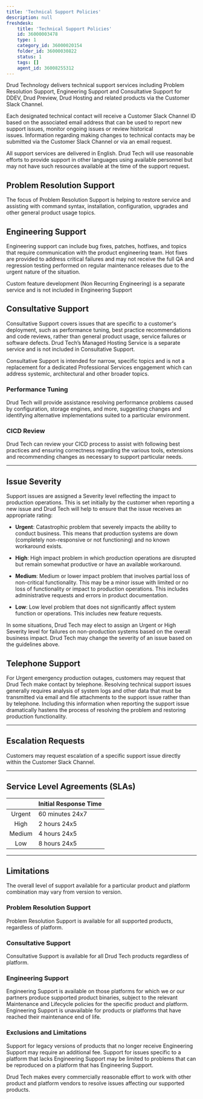 ```yaml
---
title: 'Technical Support Policies'
description: null
freshdesk:
    title: 'Technical Support Policies'
    id: 36000003478
    type: 1
    category_id: 36000020154
    folder_id: 36000030822
    status: 1
    tags: []
    agent_id: 36008255312
---
```


Drud Technology delivers technical support services including Problem Resolution Support, Engineering Support and Consultative Support for DDEV, Drud Preview, Drud Hosting and related products via the Customer Slack Channel.

Each designated technical contact will receive a Customer Slack Channel ID based on the associated email address that can be used to report new support issues, monitor ongoing issues or review historical issues. Information regarding making changes to technical contacts may be submitted via the Customer Slack Channel or via an email request.

All support services are delivered in English. Drud Tech will use reasonable efforts to provide support in other languages using available personnel but may not have such resources available at the time of the support request.

## Problem Resolution Support

The focus of Problem Resolution Support is helping to restore service and assisting with command syntax, installation, configuration, upgrades and other general product usage topics.

## Engineering Support

Engineering support can include bug fixes, patches, hotfixes, and topics that require communication with the product engineering team. Hot fixes are provided to address critical failures and may not receive the full QA and regression testing performed on regular maintenance releases due to the urgent nature of the situation.

Custom feature development (Non Recurring Engineering) is a separate service and is not included in Engineering Support

## Consultative Support

Consultative Support covers issues that are specific to a customer's deployment, such as performance tuning, best practice recommendations and code reviews, rather than general product usage, service failures or software defects. Drud Tech’s Managed Hosting Service is a separate service and is not included in Consultative Support.

Consultative Support is intended for narrow, specific topics and is not a replacement for a dedicated Professional Services engagement which can address systemic, architectural and other broader topics.

### Performance Tuning

Drud Tech will provide assistance resolving performance problems caused by configuration, storage engines, and more, suggesting changes and identifying alternative implementations suited to a particular environment.

### CICD Review

Drud Tech can review your CICD process to assist with following best practices and ensuring correctness regarding the various tools, extensions and recommending changes as necessary to support particular needs.

---

## Issue Severity

Support issues are assigned a Severity level reflecting the impact to production operations. This is set initially by the customer when reporting a new issue and Drud Tech will help to ensure that the issue receives an appropriate rating:

- **Urgent**: Catastrophic problem that severely impacts the ability to conduct business. This means that production systems are down (completely non-responsive or not functioning) and no known workaround exists.

- **High**: High impact problem in which production operations are disrupted but remain somewhat productive or have an available workaround.

- **Medium**: Medium or lower impact problem that involves partial loss of non-critical functionality. This may be a minor issue with limited or no loss of functionality or impact to production operations. This includes administrative requests and errors in product documentation.

- **Low**: Low level problem that does not significantly affect system function or operations. This includes new feature requests.

In some situations, Drud Tech may elect to assign an Urgent or High Severity level for failures on non-production systems based on the overall business impact. Drud Tech may change the severity of an issue based on the guidelines above.

## Telephone Support

For Urgent emergency production outages, customers may request that Drud Tech make contact by telephone. Resolving technical support issues generally requires analysis of system logs and other data that must be transmitted via email and file attachments to the support issue rather than by telephone. Including this information when reporting the support issue dramatically hastens the process of resolving the problem and restoring production functionality.

---

## Escalation Requests

Customers may request escalation of a specific support issue directly within the Customer Slack Channel.

---

## Service Level Agreements (SLAs)

|                       | Initial Response Time |
| :-------------------: | --------------------- |
| Urgent                | 60 minutes 24x7       |
| High                  | 2 hours 24x5          |
| Medium                | 4 hours 24x5          |
| Low                   | 8 hours 24x5          |

---

## Limitations

The overall level of support available for a particular product and platform combination may vary from version to version.

### Problem Resolution Support

Problem Resolution Support is available for all supported products, regardless of platform.

### Consultative Support

Consultative Support is available for all Drud Tech products regardless of platform.

### Engineering Support

Engineering Support is available on those platforms for which we or our partners produce supported product binaries, subject to the relevant Maintenance and Lifecycle policies for the specific product and platform. Engineering Support is unavailable for products or platforms that have reached their maintenance end of life.

### Exclusions and Limitations

Support for legacy versions of products that no longer receive Engineering Support may require an additional fee. Support for issues specific to a platform that lacks Engineering Support may be limited to problems that can be reproduced on a platform that has Engineering Support.

Drud Tech makes every commercially reasonable effort to work with other product and platform vendors to resolve issues affecting our supported products.

